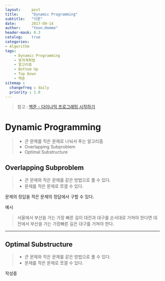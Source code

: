```yaml
---
layout:     post
title:      "Dynamic Programming"
subtitle:   "이론"
date:       2017-09-14
author:     "Yoon.Homme"
header-mask: 0.3
catalog:    true
categories:
- Algorithm
tags:
    - Dynamic Programming
    - 동적계획법
    - 알고리즘
    - Bottom Up
    - Top Down
    - 백준
sitemap :
  changefreq : daily
  priority : 1.0
---
```



> 참고 : [백준 - 다이나믹 프로그래밍 시작하기][1]  

# Dynamic Programming
> - 큰 문제를 작은 문제로 나눠서 푸는 알고리즘
> - Overlapping Subproblem
> - Optimal Substructure

## Overlapping Subproblem
> - 큰 문제와 작은 문제를 같은 방법으로 풀 수 있다.
> - 문제를 작은 문제로 쪼갤 수 있다.

문제의 정답을 작은 문제의 정답에서 구할 수 있다.

예시

> 서울에서 부산을 가는 가장 빠른 길이 대전과 대구를 순서대로 거쳐야 한다면
대전에서 부산을 가는 가장빠른 길은 대구를 거쳐야 한다.

---

## Optimal Substructure
> - 큰 문제와 작은 문제를 같은 방법으로 풀 수 있다.
> - 문제를 작은 문제로 쪼갤 수 있다.


작성중


[1]: https://youtu.be/0o2hF-To_6Q
